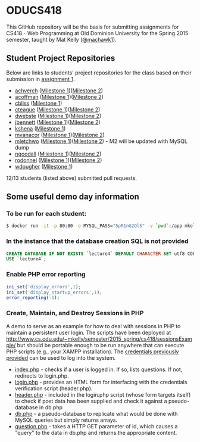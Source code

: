ODUCS418
========
This GitHub repository will be the basis for submitting assignments for CS418 - Web Programming at Old Dominion University for the Spring 2015 semester, taught by Mat Kelly (<a href="https://github.com/machawk1">@machawk1</a>).

## Student Project Repositories 
Below are links to students' project repositories for the class based on their submission in <a href="http://www.cs.odu.edu/~mkelly/semester/2015_spring/cs418/assignments/assignment1.html">assignment 1</a>. 

* [achverch](https://github.com/andrewchverch/WebProjectCS) ([Milestone 1](https://github.com/andrewchverch/WebProjectCS/6da11c433b2d41c2a95bf6dc9946e050259c13c7))([Milestone 2](https://github.com/andrewchverch/WebProjectCS/commit/253efb06fe0cd3e1151fb12370ff2b04ab4d03ac))
* [acoffman](https://github.com/atc07d/WebProgramming) ([Milestone 1](https://github.com/atc07d/WebProgramming/6cdaf87f2203940c909c14de5dc82822f5709fdb))([Milestone 2](https://github.com/atc07d/WebProgramming/commit/a3c4afe1520a0f628367f96e01dcb66a04c13895))
* [cbliss](https://github.com/thecbliss/cblissCS418) ([Milestone 1](https://github.com/thecbliss/cblissCS418/dc7e4ebe6540ac52c7f67c8a8feb0154b412965c))
* [cteague](https://github.com/chateague/Chas-ODUCS418) ([Milestone 1](https://github.com/chateague/Chas-ODUCS418/21f77c93f2645eae3b6123a53ae65635b006e679))([Milestone 2](https://github.com/chateague/Chas-ODUCS418/commit/37f1be41fdffdac26bc6addf12632b847d0bd05d))
* [dwebste](https://github.com/DWebsterJr/Spring15) ([Milestone 1](https://github.com/DWebsterJr/Spring15/fcc2c3e175fd499180298478018b578c9ed5167a))([Milestone 2](https://github.com/DWebsterJr/Spring15/commit/58f3ff3d97de3456756c977d63673f916b6f048a))
* [jbennett](https://github.com/jbennett122/JBENNETT_CS418) ([Milestone 1](https://github.com/jbennett122/JBENNETT_CS418/d40272425532641df0e1178e5e3417aa048b70ee))([Milestone 2](https://github.com/jbennett122/JBENNETT_CS418/commit/07e47471ca0d65e5a43e0e0105a8639b251c9842))
* [kshena](https://github.com/kshena/Ridi) ([Milestone 1](https://github.com/kshena/Ridi/4d46b914d39229e31c348cd6ffc0191b4d12ce33))
* [mvanacor](https://github.com/mvanacor/cs418Project) ([Milestone 1](https://github.com/mvanacor/cs418Project/e5055b9b44b928039b2d7ff1e5f57c3fcfc34392))([Milestone 2](https://github.com/mvanacor/cs418Project/commit/775e196889120ba5ff9e863cbf4105c9a2e749c5)) 
* [mletchwo](https://github.com/mletchworth/CS-418) ([Milestone 1](https://github.com/mletchworth/CS-418/c33e6368e3fd1a091b409abe5638dce9d90fcea9))([Milestone 2](https://github.com/mletchworth/CS-418/commit/573b557e2e1f3ae474aa4945a443a76ba60c9b8a)) - M2 will be updated with MySQL dump
* [ngoodall](http://github.com/CatLover91/WebDevCourse) ([Milestone 1](http://github.com/CatLover91/WebDevCourse/6dd15914fb64557ca7a3e10dccf557987e4318a6))([Milestone 2](https://github.com/CatLover91/WebDevCourse/commit/b4770e4225ef75ee0185caf17971bd540e8fddc0))
* [rodonnel](https://github.com/rcodonnell/cs418Project) ([Milestone 1](https://github.com/rcodonnell/cs418Project/84857bd784771ae92143699165e9f1b78d5a53bb))([Milestone 2](https://github.com/rcodonnell/cs418Project/commit/33e00126a7ee0055a1905e02d83e3e9d766e0b62))
* [wdougher](https://github.com/wdoug004/CS418Project) ([Milestone 1]())

12/13 students (listed above) submitted pull requests.

## Some useful demo day information

### To be run for each student:

```sh
$ docker run -it -p 80:80 -e MYSQL_PASS="5pR1nG2OlS" -v `pwd`:/app mkelly/lamptest
```

### In the instance that the database creation SQL is not provided
 
```sql
CREATE DATABASE IF NOT EXISTS `lecture4` DEFAULT CHARACTER SET utf8 COLLATE utf8_general_ci;
USE `lecture4`;
```


### Enable PHP error reporting

```php
ini_set('display_errors',1);
ini_set('display_startup_errors',1);
error_reporting(-1);
```

### Create, Maintain, and Destroy Sessions in PHP
A demo to serve as an example for how to deal with sessions in PHP to maintain a persistent user login. The scripts have been deployed at http://www.cs.odu.edu/~mkelly/semester/2015_spring/cs418/sessionsExample/ but should be portable enough to be run anywhere that can execute PHP scripts (e.g., your XAMPP installation). The [credentials previously provided](https://github.com/machawk1/ODUCS418/blob/spring2015/credentials.txt) can be used to log into the system.
* [index.php](https://github.com/machawk1/ODUCS418/blob/spring2015/sessionsExample/index.php) - checks if a user is logged in. If so, lists questions. If not, redirects to login.php.
* [login.php](https://github.com/machawk1/ODUCS418/blob/spring2015/sessionsExample/login.php) - provides an HTML form for interfacing with the credentials verification script (header.php).
* [header.php](https://github.com/machawk1/ODUCS418/blob/spring2015/sessionsExample/header.php) - included in the login.php script (whose form targets itself) to check if post data has been supplied and check it against a pseudo-database in db.php
* [db.php](https://github.com/machawk1/ODUCS418/blob/spring2015/sessionsExample/db.php) - a pseudo-database to replicate what would be done with MySQL queries but simply returns arrays.
* [question.php](https://github.com/machawk1/ODUCS418/blob/spring2015/sessionsExample/question.php) - takes a HTTP GET parameter of id, which causes a "query" to the data in db.php and returns the appropriate content.
